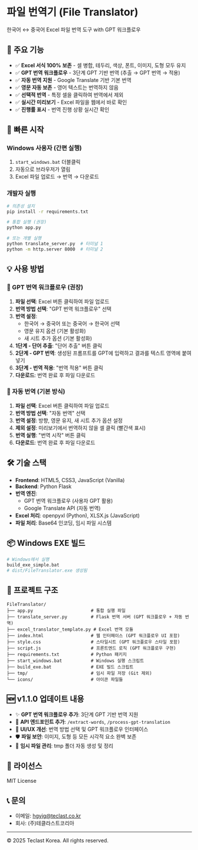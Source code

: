 # 파일 번역기 (File Translator)

한국어 ↔ 중국어 Excel 파일 번역 도구 with GPT 워크플로우

## 🌟 주요 기능

- ✅ **Excel 서식 100% 보존** - 셀 병합, 테두리, 색상, 폰트, 이미지, 도형 모두 유지
- ✅ **GPT 번역 워크플로우** - 3단계 GPT 기반 번역 (추출 → GPT 번역 → 적용)
- ✅ **자동 번역 지원** - Google Translate 기반 기본 번역
- ✅ **영문 자동 보존** - 영어 텍스트는 번역하지 않음
- ✅ **선택적 번역** - 특정 셀을 클릭하여 번역에서 제외
- ✅ **실시간 미리보기** - Excel 파일을 웹에서 바로 확인
- ✅ **진행률 표시** - 번역 진행 상황 실시간 확인

## 🚀 빠른 시작

### Windows 사용자 (간편 실행)

1. `start_windows.bat` 더블클릭
2. 자동으로 브라우저가 열림
3. Excel 파일 업로드 → 번역 → 다운로드

### 개발자 실행

```bash
# 의존성 설치
pip install -r requirements.txt

# 통합 실행 (권장)
python app.py

# 또는 개별 실행
python translate_server.py  # 터미널 1
python -m http.server 8000  # 터미널 2
```

## 💡 사용 방법

### 📝 GPT 번역 워크플로우 (권장)

1. **파일 선택**: Excel 버튼 클릭하여 파일 업로드
2. **번역 방법 선택**: "GPT 번역 워크플로우" 선택
3. **번역 설정**:
   - 한국어 → 중국어 또는 중국어 → 한국어 선택
   - 영문 유지 옵션 (기본 활성화)
   - 새 시트 추가 옵션 (기본 활성화)
4. **1단계 - 단어 추출**: "단어 추출" 버튼 클릭
5. **2단계 - GPT 번역**: 생성된 프롬프트를 GPT에 입력하고 결과를 텍스트 영역에 붙여넣기
6. **3단계 - 번역 적용**: "번역 적용" 버튼 클릭
7. **다운로드**: 번역 완료 후 파일 다운로드

### 🔄 자동 번역 (기본 방식)

1. **파일 선택**: Excel 버튼 클릭하여 파일 업로드
2. **번역 방법 선택**: "자동 번역" 선택
3. **번역 설정**: 방향, 영문 유지, 새 시트 추가 옵션 설정
4. **제외 설정**: 미리보기에서 번역하지 않을 셀 클릭 (빨간색 표시)
5. **번역 실행**: "번역 시작" 버튼 클릭
6. **다운로드**: 번역 완료 후 파일 다운로드

## 🛠 기술 스택

- **Frontend**: HTML5, CSS3, JavaScript (Vanilla)
- **Backend**: Python Flask
- **번역 엔진**:
  - GPT 번역 워크플로우 (사용자 GPT 활용)
  - Google Translate API (자동 번역)
- **Excel 처리**: openpyxl (Python), XLSX.js (JavaScript)
- **파일 처리**: Base64 인코딩, 임시 파일 시스템

## 📦 Windows EXE 빌드

```bash
# Windows에서 실행
build_exe_simple.bat
# dist/FileTranslator.exe 생성됨
```

## 📂 프로젝트 구조

```
FileTranslator/
├── app.py                      # 통합 실행 파일
├── translate_server.py         # Flask 번역 서버 (GPT 워크플로우 + 자동 번역)
├── excel_translator_template.py # Excel 번역 모듈
├── index.html                  # 웹 인터페이스 (GPT 워크플로우 UI 포함)
├── style.css                   # 스타일시트 (GPT 워크플로우 스타일 포함)
├── script.js                   # 프론트엔드 로직 (GPT 워크플로우 구현)
├── requirements.txt            # Python 패키지
├── start_windows.bat           # Windows 실행 스크립트
├── build_exe.bat               # EXE 빌드 스크립트
├── tmp/                        # 임시 파일 저장 (Git 제외)
└── icons/                      # 아이콘 파일들
```

## 🆕 v1.1.0 업데이트 내용

- ✨ **GPT 번역 워크플로우 추가**: 3단계 GPT 기반 번역 지원
- 🔧 **API 엔드포인트 추가**: `/extract-words`, `/process-gpt-translation`
- 🎨 **UI/UX 개선**: 번역 방법 선택 및 GPT 워크플로우 인터페이스
- 🛡️ **파일 보안**: 이미지, 도형 등 모든 시각적 요소 완벽 보존
- 📁 **임시 파일 관리**: tmp 폴더 자동 생성 및 정리

## 📝 라이선스

MIT License

## 📞 문의

- 이메일: hgyjg@teclast.co.kr
- 회사: (주)테클라스트코리아

---
© 2025 Teclast Korea. All rights reserved.